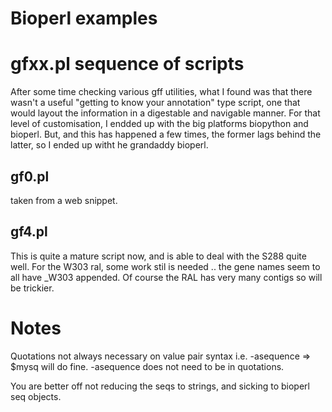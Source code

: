 # Bioperl examples


# gfxx.pl sequence of scripts

After some time checking various gff utilities, what I found was that there wasn't a useful "getting to know your annotation" type script, one that would layout the information in a digestable and navigable manner. For that level of customisation, I endded up with the big platforms biopython and bioperl. But, and this has happened a few times, the former lags behind the latter, so I ended up witht he grandaddy bioperl.


## gf0.pl
taken from a web snippet.

## gf4.pl

This is quite a mature script now, and is able to deal with the S288 quite well. For the W303 ral, some work stil is needed .. the gene names seem to all have _W303 appended. Of course the RAL has very many contigs so will be trickier.


# Notes
Quotations not always necessary on value pair syntax
i.e. -asequence => $mysq will do fine. -asequence does not need to be in quotations.

You are better off not reducing the seqs to strings, and sicking to bioperl seq objects.

